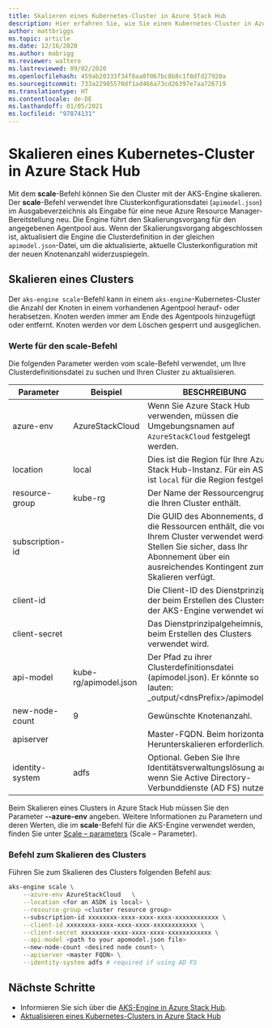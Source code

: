 ```yaml
---
title: Skalieren eines Kubernetes-Cluster in Azure Stack Hub
description: Hier erfahren Sie, wie Sie einen Kubernetes-Cluster in Azure Stack Hub skalieren.
author: mattbriggs
ms.topic: article
ms.date: 12/16/2020
ms.author: mabrigg
ms.reviewer: waltero
ms.lastreviewed: 09/02/2020
ms.openlocfilehash: 459ab20333f34f8aa8f067bc8b8c1f8dfd27920a
ms.sourcegitcommit: 733a22985570df1ad466a73cd26397e7aa726719
ms.translationtype: HT
ms.contentlocale: de-DE
ms.lasthandoff: 01/05/2021
ms.locfileid: "97874131"
---
```

# <a name="scale-a-kubernetes-cluster-on-azure-stack-hub"></a>Skalieren eines Kubernetes-Cluster in Azure Stack Hub

Mit dem **scale**-Befehl können Sie den Cluster mit der AKS-Engine skalieren. Der **scale**-Befehl verwendet Ihre Clusterkonfigurationsdatei (`apimodel.json`) im Ausgabeverzeichnis als Eingabe für eine neue Azure Resource Manager-Bereitstellung neu. Die Engine führt den Skalierungsvorgang für den angegebenen Agentpool aus. Wenn der Skalierungsvorgang abgeschlossen ist, aktualisiert die Engine die Clusterdefinition in der gleichen `apimodel.json`-Datei, um die aktualisierte, aktuelle Clusterkonfiguration mit der neuen Knotenanzahl widerzuspiegeln.

## <a name="scale-a-cluster"></a>Skalieren eines Clusters

Der `aks-engine scale`-Befehl kann in einem `aks-engine`-Kubernetes-Cluster die Anzahl der Knoten in einem vorhandenen Agentpool herauf- oder herabsetzen. Knoten werden immer am Ende des Agentpools hinzugefügt oder entfernt. Knoten werden vor dem Löschen gesperrt und ausgeglichen.

### <a name="values-for-the-scale-command"></a>Werte für den scale-Befehl

Die folgenden Parameter werden vom scale-Befehl verwendet, um Ihre Clusterdefinitionsdatei zu suchen und Ihren Cluster zu aktualisieren.

| Parameter | Beispiel | BESCHREIBUNG |
| --- | --- | --- | 
| azure-env | AzureStackCloud | Wenn Sie Azure Stack Hub verwenden, müssen die Umgebungsnamen auf `AzureStackCloud` festgelegt werden. | 
| location | local | Dies ist die Region für Ihre Azure Stack Hub-Instanz. Für ein ASDK ist `local` für die Region festgelegt.  | 
| resource-group | kube-rg | Der Name der Ressourcengruppe, die Ihren Cluster enthält. | 
| subscription-id |  | Die GUID des Abonnements, das die Ressourcen enthält, die von Ihrem Cluster verwendet werden. Stellen Sie sicher, dass Ihr Abonnement über ein ausreichendes Kontingent zum Skalieren verfügt. | 
| client-id |  | Die Client-ID des Dienstprinzipals, der beim Erstellen des Clusters mit der AKS-Engine verwendet wird. | 
| client-secret |  | Das Dienstprinzipalgeheimnis, das beim Erstellen des Clusters verwendet wird. | 
| api-model | kube-rg/apimodel.json | Der Pfad zu ihrer Clusterdefinitionsdatei (apimodel.json). Er könnte so lauten: _output/\<dnsPrefix>/apimodel.json | 
| new-node-count | 9 | Gewünschte Knotenanzahl. | 
| apiserver |  | Master-FQDN. Beim horizontalen Herunterskalieren erforderlich. |
| identity-system | adfs | Optional. Geben Sie Ihre Identitätsverwaltungslösung an, wenn Sie Active Directory-Verbunddienste (AD FS) nutzen. |

Beim Skalieren eines Clusters in Azure Stack Hub müssen Sie den Parameter **--azure-env** angeben. Weitere Informationen zu Parametern und deren Werten, die im **scale**-Befehl für die AKS-Engine verwendet werden, finden Sie unter [Scale – parameters](https://github.com/Azure/aks-engine/blob/master/docs/topics/scale.md#parameters) (Scale – Parameter).

### <a name="command-to-scale-your-cluster"></a>Befehl zum Skalieren des Clusters

Führen Sie zum Skalieren des Clusters folgenden Befehl aus:

```bash
aks-engine scale \
    --azure-env AzureStackCloud   \
    --location <for an ASDK is local> \
    --resource-group <cluster resource group>
    --subscription-id xxxxxxxx-xxxx-xxxx-xxxx-xxxxxxxxxxxx \
    --client-id xxxxxxxx-xxxx-xxxx-xxxx-xxxxxxxxxxxx \
    --client-secret xxxxxxxx-xxxx-xxxx-xxxx-xxxxxxxxxxxx \
    --api-model <path to your apomodel.json file>
    --new-node-count <desired node count> \
    --apiserver <master FQDN> \
    --identity-system adfs # required if using AD FS
```

## <a name="next-steps"></a>Nächste Schritte

- Informieren Sie sich über die [AKS-Engine in Azure Stack Hub](azure-stack-kubernetes-aks-engine-overview.md).
- [Aktualisieren eines Kubernetes-Clusters in Azure Stack Hub](azure-stack-kubernetes-aks-engine-upgrade.md)
